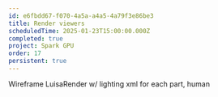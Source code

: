 ```yaml
---
id: e6fbdd67-f070-4a5a-a4a5-4a79f3e86be3
title: Render viewers
scheduledTime: 2025-01-23T15:00:00.000Z
completed: true
project: Spark GPU
order: 17
persistent: true
---
```


Wireframe
LuisaRender w/ lighting
xml for each part, human